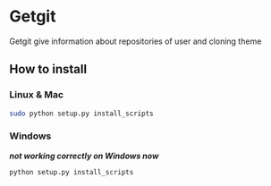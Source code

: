 # Getgit

Getgit give information about repositories of user and cloning theme

## How to install

### Linux & Mac

```sh
sudo python setup.py install_scripts
```

### Windows

**_not working correctly on Windows now_**

```sh
python setup.py install_scripts
```
